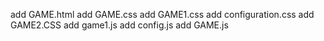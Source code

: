 add GAME.html 
add GAME.css
add GAME1.css
add configuration.css
add GAME2.CSS
add game1.js
add config.js
add GAME.js

